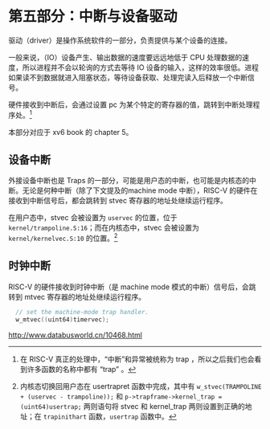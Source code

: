 # 第五部分：中断与设备驱动

驱动（driver）是操作系统软件的一部分，负责提供与某个设备的连接。

一般来说，（IO）设备产生、输出数据的速度要远远地低于 CPU 处理数据的速度，所以进程并不会以轮询的方式去等待 IO 设备的输入，这样的效率很低。进程如果读不到数据就进入阻塞状态，等待设备获取、处理完读入后释放一个中断信号。

硬件接收到中断后，会通过设置 pc 为某个特定的寄存器的值，跳转到中断处理程序处。[^1]

[^1]: 在 RISC-V 真正的处理中，“中断”和异常被统称为 trap ，所以之后我们也会看到许多函数的名称中都有 “trap” 。

本部分对应于 xv6 book 的 chapter 5。

## 设备中断

外接设备中断也是 Traps 的一部分，可能是用户态的中断，也可能是内核态的中断。无论是何种中断（除了下文提及的machine mode 中断），RISC-V 的硬件在接收到中断信号后，都会跳转到 stvec 寄存器的地址处继续运行程序。

在用户态中，stvec 会被设置为 `uservec` 的位置，位于 `kernel/trampoline.S:16`；而在内核态中，stvec 会被设置为 `kernel/kernelvec.S:10` 的位置。[^2]

[^2]: 内核态切换回用户态在 usertrapret 函数中完成，其中有 `w_stvec(TRAMPOLINE + (uservec - trampoline));` 和 `p->trapframe->kernel_trap = (uint64)usertrap;` 两则语句将 stvec 和 kernel_trap 两则设置到正确的地址；在 `trapinithart` 函数，`usertrap` 函数中。


## 时钟中断

RISC-V 的硬件接收到时钟中断（是 machine mode 模式的中断）信号后，会跳转到 mtvec 寄存器的地址处继续运行程序。

```c kernel/start.c:80
  // set the machine-mode trap handler.
  w_mtvec((uint64)timervec);
```

http://www.databusworld.cn/10468.html

